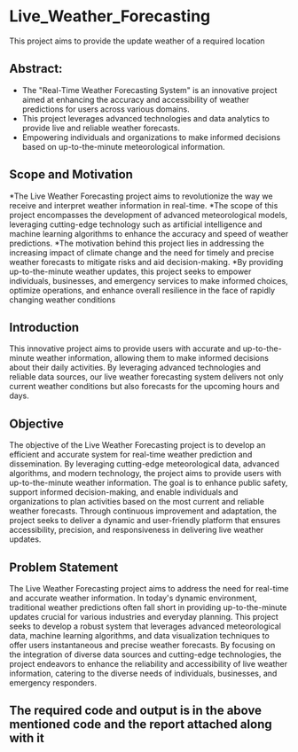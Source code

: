 # Live_Weather_Forecasting
This project aims to provide the update weather of a required location
## Abstract:
* The "Real-Time Weather Forecasting System" is an innovative project aimed at enhancing the accuracy and accessibility of weather predictions for users across various domains. 
* This project leverages advanced technologies and data analytics to provide live and reliable weather forecasts.
* Empowering individuals and organizations to make informed decisions based on up-to-the-minute meteorological information.
## Scope and Motivation
*The Live Weather Forecasting project aims to revolutionize the way we receive and interpret weather information in real-time. 
*The scope of this project encompasses the development of advanced meteorological models, leveraging cutting-edge technology such as artificial intelligence and machine learning algorithms to enhance the accuracy and speed of weather predictions. 
*The motivation behind this project lies in addressing the increasing impact of climate change and the need for timely and precise weather forecasts to mitigate risks and aid decision-making. 
*By providing up-to-the-minute weather updates, this project seeks to empower individuals, businesses, and emergency services to make informed choices, optimize operations, and enhance overall resilience in the face of rapidly changing weather conditions
## Introduction
This innovative project aims to provide users with accurate and up-to-the-minute weather information, allowing them to make informed decisions about their daily activities. 
By leveraging advanced technologies and reliable data sources, our live weather forecasting system delivers not only current weather conditions but also forecasts for the upcoming hours and days.
## Objective
The objective of the Live Weather Forecasting project is to develop an efficient and accurate system for real-time weather prediction and dissemination. 
By leveraging cutting-edge meteorological data, advanced algorithms, and modern technology, the project aims to provide users with up-to-the-minute weather information. 
The goal is to enhance public safety, support informed decision-making, and enable individuals and organizations to plan activities based on the most current and reliable weather forecasts. 
Through continuous improvement and adaptation, the project seeks to deliver a dynamic and user-friendly platform that ensures accessibility, precision, and responsiveness in delivering live weather updates.
## Problem Statement
The Live Weather Forecasting project aims to address the need for real-time and accurate weather information. 
In today's dynamic environment, traditional weather predictions often fall short in providing up-to-the-minute updates crucial for various industries and everyday planning.
This project seeks to develop a robust system that leverages advanced meteorological data, machine learning algorithms, and data visualization techniques to offer users instantaneous and precise weather forecasts. 
By focusing on the integration of diverse data sources and cutting-edge technologies, the project endeavors to enhance the reliability and accessibility of live weather information, catering to the diverse needs of individuals, businesses, and emergency responders.
## The required code and output is in the above mentioned code and the report attached along with it









